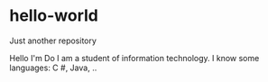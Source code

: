 # hello-world
Just another repository



Hello I'm Do
I am a student of information technology. I know some languages: C #, Java, ..
